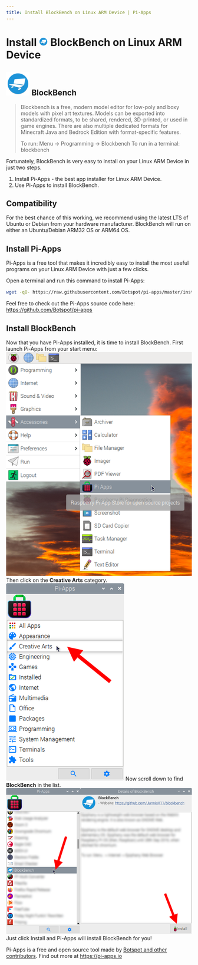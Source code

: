 ```yaml
---
title: Install BlockBench on Linux ARM Device | Pi-Apps
---
```

<div class="simple-install-content content">

# Install <img src="/img/app-icons/BlockBench/icon-64.png" height=24> BlockBench on Linux ARM Device

## <img src="/img/app-icons/BlockBench/icon-64.png"> BlockBench
> Blockbench is a free, modern model editor for low-poly and boxy models with pixel art textures. Models can be exported into standardized formats, to be shared, rendered, 3D-printed, or used in game engines. There are also multiple dedicated formats for Minecraft Java and Bedrock Edition with format-specific features.
> 
> To run: Menu -> Programming -> Blockbench
> To run in a terminal: blockbench

Fortunately, BlockBench is very easy to install on your Linux ARM Device in just two steps.
1. Install Pi-Apps - the best app installer for Linux ARM Device.
2. Use Pi-Apps to install BlockBench.
</div>
<div class="simple-install-content content">

## Compatibility
For the best chance of this working, we recommend using the latest LTS of Ubuntu or Debian from your hardware manufacturer.
BlockBench will run on either an Ubuntu/Debian ARM32 OS or ARM64 OS.
</div>
<div class="simple-install-content content">

## Install Pi-Apps

Pi-Apps is a free tool that makes it incredibly easy to install the most useful programs on your Linux ARM Device with just a few clicks.

Open a terminal and run this command to install Pi-Apps:
```bash
wget -qO- https://raw.githubusercontent.com/Botspot/pi-apps/master/install | bash
```
Feel free to check out the Pi-Apps source code here: https://github.com/Botspot/pi-apps
</div>
<div class="simple-install-content content">

## Install BlockBench

Now that you have Pi-Apps installed, it is time to install BlockBench.
First launch Pi-Apps from your start menu:
<img src="/img/start-menu.png">
Then click on the <b>Creative Arts</b> category.
<img src="/img/category-selections/Creative Arts.png">
Now scroll down to find <b>BlockBench</b> in the list.
<img src="/img/app-icons/BlockBench/app-selection.png">
Just click Install and Pi-Apps will install BlockBench for you!
</div>
<div class="simple-install-content content">

Pi-Apps is a free and open source tool made by [Botspot and other contributors](/about/#contributors). Find out more at https://pi-apps.io
</div>
